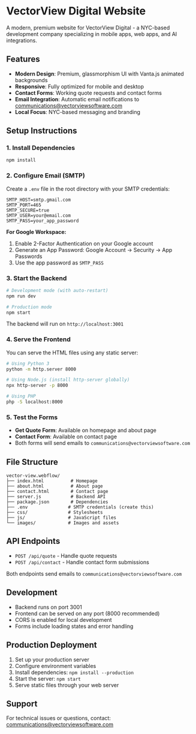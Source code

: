 # VectorView Digital Website

A modern, premium website for VectorView Digital - a NYC-based development company specializing in mobile apps, web apps, and AI integrations.

## Features

- **Modern Design**: Premium, glassmorphism UI with Vanta.js animated backgrounds
- **Responsive**: Fully optimized for mobile and desktop
- **Contact Forms**: Working quote requests and contact forms
- **Email Integration**: Automatic email notifications to communications@vectorviewsoftware.com
- **Local Focus**: NYC-based messaging and branding

## Setup Instructions

### 1. Install Dependencies

```bash
npm install
```

### 2. Configure Email (SMTP)

Create a `.env` file in the root directory with your SMTP credentials:

```env
SMTP_HOST=smtp.gmail.com
SMTP_PORT=465
SMTP_SECURE=true
SMTP_USER=your@email.com
SMTP_PASS=your_app_password
```

**For Google Workspace:**
1. Enable 2-Factor Authentication on your Google account
2. Generate an App Password: Google Account → Security → App Passwords
3. Use the app password as `SMTP_PASS`

### 3. Start the Backend

```bash
# Development mode (with auto-restart)
npm run dev

# Production mode
npm start
```

The backend will run on `http://localhost:3001`

### 4. Serve the Frontend

You can serve the HTML files using any static server:

```bash
# Using Python 3
python -m http.server 8000

# Using Node.js (install http-server globally)
npx http-server -p 8000

# Using PHP
php -S localhost:8000
```

### 5. Test the Forms

- **Get Quote Form**: Available on homepage and about page
- **Contact Form**: Available on contact page
- Both forms will send emails to `communications@vectorviewsoftware.com`

## File Structure

```
vector-view.webflow/
├── index.html          # Homepage
├── about.html          # About page
├── contact.html        # Contact page
├── server.js           # Backend API
├── package.json        # Dependencies
├── .env               # SMTP credentials (create this)
├── css/               # Stylesheets
├── js/                # JavaScript files
└── images/            # Images and assets
```

## API Endpoints

- `POST /api/quote` - Handle quote requests
- `POST /api/contact` - Handle contact form submissions

Both endpoints send emails to `communications@vectorviewsoftware.com`

## Development

- Backend runs on port 3001
- Frontend can be served on any port (8000 recommended)
- CORS is enabled for local development
- Forms include loading states and error handling

## Production Deployment

1. Set up your production server
2. Configure environment variables
3. Install dependencies: `npm install --production`
4. Start the server: `npm start`
5. Serve static files through your web server

## Support

For technical issues or questions, contact: communications@vectorviewsoftware.com 